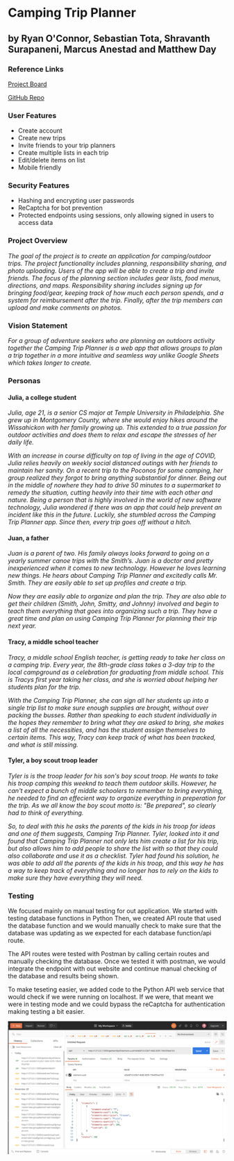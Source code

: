 # Camping Trip Planner
## by Ryan O'Connor, Sebastian Tota, Shravanth Surapaneni, Marcus Anestad and Matthew Day 

### Reference Links
[Project Board](https://trello.com/b/uclUHtIM/camping-trip-planner)

[GitHub Repo](https://github.com/SebTota/Camping-Trip-Planner-Backend)

### User Features
* Create account
* Create new trips
* Invite friends to your trip planners
* Create multiple lists in each trip
* Edit/delete items on list
* Mobile friendly

### Security Features
* Hashing and encrypting user passwords
* ReCaptcha for bot prevention
* Protected endpoints using sessions, only allowing signed in users to access data

### Project Overview
_The goal of the project is to create an application for camping/outdoor trips. The project
functionality includes planning, responsibility sharing, and photo uploading. Users of the app
will be able to create a trip and invite friends. The focus of the planning section includes gear lists, 
food menus, directions, and maps. Responsibility sharing includes signing up for bringing food/gear, keeping track of 
how much each person spends, and a system for reimbursement after the trip. Finally, after the trip members can upload and 
make comments on photos._

### Vision Statement
_For a group of adventure seekers who are planning an outdoors activity together the Camping 
Trip Planner is a web app that allows groups to plan a trip together in a more intuitive and seamless 
way unlike Google Sheets which takes longer to create._

### Personas

#### Julia, a college student

_Julia, age 21, is a senior CS major at Temple University in Philadelphia. 
She grew up in Montgomery County, where she would enjoy hikes around the Wissahickon
with her family growing up. This extended to a true passion for outdoor activities and
does them to relax and escape the stresses of her daily life._

_With an increase in course difficulty on top of living in the age of COVID,
Julia relies heavily on weekly social distanced outings with her friends to
maintain her sanity. On a recent trip to the Poconos for some camping, her group
realized they forgot to bring anything substantial for dinner. Being out in the middle of
nowhere they had to drive 50 minutes to a supermarket to remedy the situation, cutting heavily
into their time with each other and nature. Being a person that is highly involved in the world of
new software technology, Julia wondered if there was an app that could help prevent an incident like
this in the future. Luckily, she stumbled across the Camping Trip Planner app. Since then,
every trip goes off without a hitch._

#### Juan, a father

_Juan is a parent of two. His family always looks forward to going on a yearly summer 
canoe trips with the Smith’s. Juan is a doctor and pretty inexperienced when it comes 
to new technology. However he loves learning new things. He hears about Camping Trip 
Planner and excitedly calls Mr. Smith. They are easily able to set up profiles and 
create a trip._

_Now they are easily able to organize and plan the trip. They are also able to get 
their children (Smith, John, Smitty, and Johnny) involved and begin to teach them 
everything that goes into organizing such a trip. They have a great time and plan 
on using Camping Trip Planner for planning their trip next year._

#### Tracy, a middle school teacher

_Tracy, a middle school English teacher, is getting ready to take her class on a camping trip. Every year, the 8th-grade class takes a 3-day trip to the local campground as a celebration for graduating from middle school. This is Tracys first year taking her class, and she is worried about helping her students plan for the trip._

_With the Camping Trip Planner, she can sign all her students up into a single trip list to make sure enough supplies are brought, without over packing the busses. Rather than speaking to each student individually in the hopes they remember to bring what they are asked to bring, she makes a list of all the necessities, and has the student assign themselves to certain items. This way, Tracy can keep track of what has been tracked, and what is still missing._

#### Tyler, a boy scout troop leader
_Tyler is is the troop leader for his son's boy scout troop. He wants to take his troop camping this weeknd
to teach them outdoor skills. However, he can't expect a bunch of middle schoolers to remember to bring everything, he needed
to find an effecient way to organize everything in preperation for the trip. As we all know the boy scout motto is: "Be prepared",
so clearly had to think of everything._

_So, to deal with this he asks the parents of the kids in his troop for ideas and one of them suggests, Camping Trip Planner.
Tyler, looked into it and found that Camping Trip Planner not only lets him create a list for his trip, but also allows him to 
add people to share the list with so that they could also collaborate and use it as a checklist. Tyler had found his solution,
he was able to add all the parents of the kids in his troop, and this way he has a way to keep track of everything and no longer
has to rely on the kids to make sure they have everything they will need._

### Testing
We focused mainly on manual testing for out application. We started with testing database functions in Python
Then, we created API route that used the database function and we would manually check to make sure that the database was updating as we expected for each database function/api route.

The API routes were tested with Postman by calling certain routes and manually checking the database. Once we tested it with postman, we would integrate the endpoint with out website and continue manual checking of the database and results being shown. 

To make teseting easier, we added code to the Python API web service that would check if we were running on localhost. If we were, that meant we were in testing mode and we could bypass the reCaptcha for authentication making testing a bit easier.

![](postman.png)
